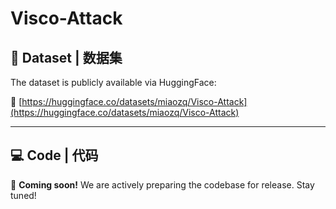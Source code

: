 # Visco-Attack


## 📁 Dataset | 数据集

The dataset is publicly available via HuggingFace:

📂 [https://huggingface.co/datasets/miaozq/Visco-Attack](https://huggingface.co/datasets/miaozq/Visco-Attack)

---

## 💻 Code | 代码

🚧 **Coming soon!** We are actively preparing the codebase for release. Stay tuned!
